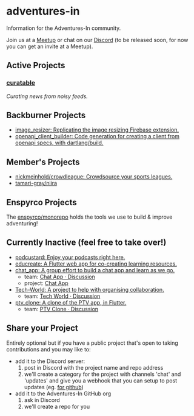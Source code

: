 # adventures-in
Information for the Adventures-In community.

Join us at a [Meetup](https://www.meetup.com/Adventures-in-Flutter-Firebase) or chat on our [Discord]() (to be released soon, for now you can get an invite at a Meetup).

## Active Projects

### [curatable](https://github.com/adventures-in/curatable)

*Curating news from noisy feeds.*

## Backburner Projects

- [image_resizer: Replicating the image resizing Firebase extension.](https://github.com/Adventures-In/image_resizer)
- [openapi_client_builder: Code generation for creating a client from openapi specs, with dartlang/build.](https://github.com/Adventures-In/openapi_client_builder)

## Member's Projects 

- [nickmeinhold/crowdleague: Crowdsource your sports leagues.](https://github.com/nickmeinhold/crowdleague) 
- [tamari-gray/niira](https://github.com/tamari-gray/niira)

## Enspyrco Projects

The [enspyrco/monorepo](https://github.com/enspyrco/monorepo) holds the tools we use to build & improve adventuring!

## Currently Inactive (feel free to take over!) 
- [podcustard: Enjoy your podcasts right here.](https://github.com/Adventures-In/podcustard) 
- [educreate: A Flutter web app for co-creating learning resources.](https://github.com/Adventures-In/educreate)
- [chat_app: A group effort to build a chat app and learn as we go.](https://github.com/Adventures-In/chat_app) 
  - team: [Chat App · Discussion](https://github.com/orgs/Adventures-In/teams/chat-app) 
  - project: [Chat App](https://github.com/orgs/Adventures-In/projects/) 
- [Tech-World: A project to help with organising collaboration.](https://github.com/Adventures-In/Tech-World) 
  - team: [Tech World · Discussion](https://github.com/orgs/Adventures-In/teams/tech-world)
- [ptv_clone: A clone of the PTV app, in Flutter.](https://github.com/Adventures-In/ptv_clone)
  - team: [PTV Clone · Discussion](https://github.com/orgs/Adventures-In/teams/ptv-clone)

## Share your Project

Entirely optional but if you have a public project that's open to taking contributions and you may like to:
- add it to the Discord server:
  1. post in Discord with the project name and repo address
  2. we'll create a category for the project with channels 'chat' and 'updates' and give you a webhook that you can setup to post updates (eg. [for github](https://gist.github.com/jagrosh/5b1761213e33fc5b54ec7f6379034a22))
- add it to the Adventures-In GitHub org
  1. ask in Discord
  2. we'll create a repo for you
